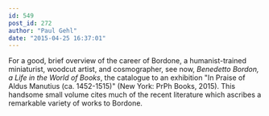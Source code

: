 ```yaml
---
id: 549
post_id: 272
author: "Paul Gehl"
date: "2015-04-25 16:37:01"
---
```

For a good, brief overview of the career of Bordone, a humanist-trained miniaturist, woodcut artist, and cosmographer, see now, *Benedetto Bordon, a Life in the World of Books*, the catalogue to an exhibition "In Praise of Aldus Manutius (ca. 1452-1515)" (New York: PrPh Books, 2015). This handsome small volume cites much of the recent literature which ascribes a remarkable variety of works to Bordone.
